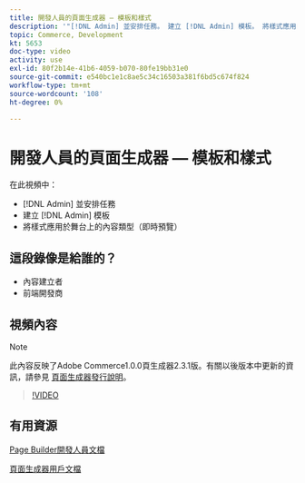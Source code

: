```yaml
---
title: 開發人員的頁面生成器 — 模板和樣式
description: '"[!DNL Admin] 並安排任務。 建立 [!DNL Admin] 模板​。 將樣式應用於舞台上的內容類型（即時預覽）。」'
topic: Commerce, Development
kt: 5653
doc-type: video
activity: use
exl-id: 80f2b14e-41b6-4059-b070-80fe19bb31e0
source-git-commit: e540bc1e1c8ae5c34c16503a381f6bd5c674f824
workflow-type: tm+mt
source-wordcount: '108'
ht-degree: 0%

---
```


# 開發人員的頁面生成器 — 模板和樣式

在此視頻中：

- [!DNL Admin] 並安排任務
- 建立 [!DNL Admin] 模板&#x200B;
- 將樣式應用於舞台上的內容類型（即時預覽）

## 這段錄像是給誰的？

- 內容建立者
- 前端開發商

## 視頻內容

>[!NOTE]
>
>此內容反映了Adobe Commerce1.0.0頁生成器2.3.1版。有關以後版本中更新的資訊，請參見 [頁面生成器發行說明](https://devdocs.magento.com/page-builder/docs/release-notes.html)。

>[!VIDEO](https://video.tv.adobe.com/v/35712?quality=12&learn=on)

## 有用資源

[Page Builder開發人員文檔](https://devdocs.magento.com/page-builder/docs/index.html)

[頁面生成器用戶文檔](https://docs.magento.com/user-guide/cms/page-builder.html)
